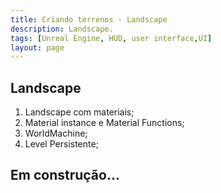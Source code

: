 ```yaml
---
title: Criando terrenos - Landscape
description: Landscape.
tags: [Unreal Engine, HUD, user interface,UI]
layout: page
---
```


## Landscape
1. Landscape com materiais;
1. Material instance e Material Functions;
1. WorldMachine;
1. Level Persistente;

## Em construção...
